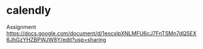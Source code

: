 # calendly

Assignment
https://docs.google.com/document/d/1eocxlpXNLMFU6cJ7FnTSMn7dQ5EX6JhGzYHZBPWJW8Y/edit?usp=sharing
